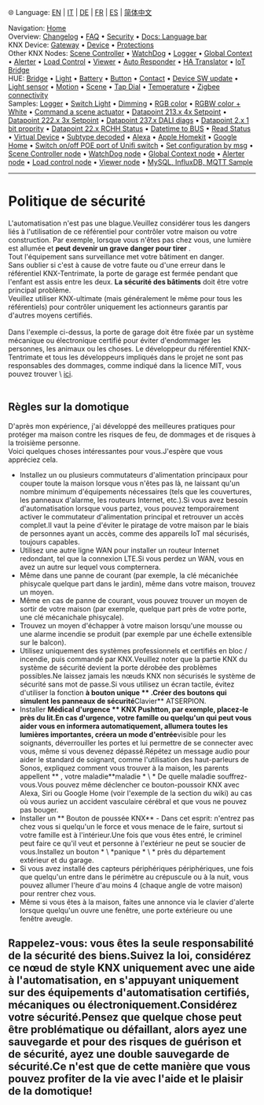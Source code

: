 🌐 Language: [EN](https://supergiovane.github.io/node-red-contrib-knx-ultimate/wiki/SECURITY) | [IT](https://supergiovane.github.io/node-red-contrib-knx-ultimate/wiki/it-SECURITY) | [DE](https://supergiovane.github.io/node-red-contrib-knx-ultimate/wiki/de-SECURITY) | [FR](https://supergiovane.github.io/node-red-contrib-knx-ultimate/wiki/fr-SECURITY) | [ES](https://supergiovane.github.io/node-red-contrib-knx-ultimate/wiki/es-SECURITY) | [简体中文](https://supergiovane.github.io/node-red-contrib-knx-ultimate/wiki/zh-CN-SECURITY)
<!-- NAV START -->
Navigation: [Home](https://supergiovane.github.io/node-red-contrib-knx-ultimate/wiki/Home)  
Overview: [Changelog](https://github.com/Supergiovane/node-red-contrib-knx-ultimate/blob/master/CHANGELOG.md) • [FAQ](https://supergiovane.github.io/node-red-contrib-knx-ultimate/wiki/FAQ-Troubleshoot) • [Security](https://supergiovane.github.io/node-red-contrib-knx-ultimate/wiki/SECURITY) • [Docs: Language bar](https://supergiovane.github.io/node-red-contrib-knx-ultimate/wiki/Docs-Language-Bar)  
KNX Device: [Gateway](https://supergiovane.github.io/node-red-contrib-knx-ultimate/wiki/Gateway-configuration) • [Device](https://supergiovane.github.io/node-red-contrib-knx-ultimate/wiki/Device) • [Protections](https://supergiovane.github.io/node-red-contrib-knx-ultimate/wiki/Protections)  
Other KNX Nodes: [Scene Controller](https://supergiovane.github.io/node-red-contrib-knx-ultimate/wiki/SceneController-Configuration) • [WatchDog](https://supergiovane.github.io/node-red-contrib-knx-ultimate/wiki/WatchDog-Configuration) • [Logger](https://supergiovane.github.io/node-red-contrib-knx-ultimate/wiki/Logger-Configuration) • [Global Context](https://supergiovane.github.io/node-red-contrib-knx-ultimate/wiki/GlobalVariable) • [Alerter](https://supergiovane.github.io/node-red-contrib-knx-ultimate/wiki/Alerter-Configuration) • [Load Control](https://supergiovane.github.io/node-red-contrib-knx-ultimate/wiki/LoadControl-Configuration) • [Viewer](https://supergiovane.github.io/node-red-contrib-knx-ultimate/wiki/knxUltimateViewer) • [Auto Responder](https://supergiovane.github.io/node-red-contrib-knx-ultimate/wiki/KNXAutoResponder) • [HA Translator](https://supergiovane.github.io/node-red-contrib-knx-ultimate/wiki/HATranslator) • [IoT Bridge](https://supergiovane.github.io/node-red-contrib-knx-ultimate/wiki/IoT-Bridge-Configuration)  
HUE: [Bridge](https://supergiovane.github.io/node-red-contrib-knx-ultimate/wiki/HUE%20Bridge%20configuration) • [Light](https://supergiovane.github.io/node-red-contrib-knx-ultimate/wiki/HUE%20Light) • [Battery](https://supergiovane.github.io/node-red-contrib-knx-ultimate/wiki/HUE%20Battery) • [Button](https://supergiovane.github.io/node-red-contrib-knx-ultimate/wiki/HUE%20Button) • [Contact](https://supergiovane.github.io/node-red-contrib-knx-ultimate/wiki/HUE%20Contact%20sensor) • [Device SW update](https://supergiovane.github.io/node-red-contrib-knx-ultimate/wiki/HUE%20Device%20software%20update) • [Light sensor](https://supergiovane.github.io/node-red-contrib-knx-ultimate/wiki/HUE%20Light%20sensor) • [Motion](https://supergiovane.github.io/node-red-contrib-knx-ultimate/wiki/HUE%20Motion) • [Scene](https://supergiovane.github.io/node-red-contrib-knx-ultimate/wiki/HUE%20Scene) • [Tap Dial](https://supergiovane.github.io/node-red-contrib-knx-ultimate/wiki/HUE%20Tapdial) • [Temperature](https://supergiovane.github.io/node-red-contrib-knx-ultimate/wiki/HUE%20Temperature%20sensor) • [Zigbee connectivity](https://supergiovane.github.io/node-red-contrib-knx-ultimate/wiki/HUE%20Zigbee%20connectivity)  
Samples: [Logger](https://supergiovane.github.io/node-red-contrib-knx-ultimate/wiki/Logger-Sample) • [Switch Light](https://supergiovane.github.io/node-red-contrib-knx-ultimate/wiki/-Sample---Switch-light) • [Dimming](https://supergiovane.github.io/node-red-contrib-knx-ultimate/wiki/-Sample---Dimming) • [RGB color](https://supergiovane.github.io/node-red-contrib-knx-ultimate/wiki/-Sample---RGB-Color) • [RGBW color + White](https://supergiovane.github.io/node-red-contrib-knx-ultimate/wiki/-Sample---RGBW-Color-plus-White) • [Command a scene actuator](https://supergiovane.github.io/node-red-contrib-knx-ultimate/wiki/-Sample---Control-a-scene-actuator) • [Datapoint 213.x 4x Setpoint](https://supergiovane.github.io/node-red-contrib-knx-ultimate/wiki/-Sample---DPT213) • [Datapoint 222.x 3x Setpoint](https://supergiovane.github.io/node-red-contrib-knx-ultimate/wiki/-Sample---DPT222) • [Datapoint 237.x DALI diags](https://supergiovane.github.io/node-red-contrib-knx-ultimate/wiki/-Sample---DPT237) • [Datapoint 2.x 1 bit proprity](https://supergiovane.github.io/node-red-contrib-knx-ultimate/wiki/-Sample---DPT2) • [Datapoint 22.x RCHH Status](https://supergiovane.github.io/node-red-contrib-knx-ultimate/wiki/-Sample---DPT22) • [Datetime to BUS](https://supergiovane.github.io/node-red-contrib-knx-ultimate/wiki/-Sample---DateTime-to-BUS) • [Read Status](https://supergiovane.github.io/node-red-contrib-knx-ultimate/wiki/-Sample---Read-value-from-Device) • [Virtual Device](https://supergiovane.github.io/node-red-contrib-knx-ultimate/wiki/-Sample---Virtual-Device) • [Subtype decoded](https://supergiovane.github.io/node-red-contrib-knx-ultimate/wiki/-Sample---Subtype) • [Alexa](https://supergiovane.github.io/node-red-contrib-knx-ultimate/wiki/-Sample---Alexa) • [Apple Homekit](https://supergiovane.github.io/node-red-contrib-knx-ultimate/wiki/-Sample---Apple-Homekit) • [Google Home](https://supergiovane.github.io/node-red-contrib-knx-ultimate/wiki/-Sample---Google-Assistant) • [Switch on/off POE port of Unifi switch](https://supergiovane.github.io/node-red-contrib-knx-ultimate/wiki/-Sample---UnifiPOE) • [Set configuration by msg](https://supergiovane.github.io/node-red-contrib-knx-ultimate/wiki/-Sample-setConfig) • [Scene Controller node](https://supergiovane.github.io/node-red-contrib-knx-ultimate/wiki/Sample-Scene-Node) • [WatchDog node](https://supergiovane.github.io/node-red-contrib-knx-ultimate/wiki/-Sample---WatchDog) • [Global Context node](https://supergiovane.github.io/node-red-contrib-knx-ultimate/wiki/SampleGlobalContextNode) • [Alerter node](https://supergiovane.github.io/node-red-contrib-knx-ultimate/wiki/SampleAlerter) • [Load control node](https://supergiovane.github.io/node-red-contrib-knx-ultimate/wiki/SampleLoadControl) • [Viewer node](https://supergiovane.github.io/node-red-contrib-knx-ultimate/wiki/knxUltimateViewer) • [MySQL, InfluxDB, MQTT Sample](https://supergiovane.github.io/node-red-contrib-knx-ultimate/wiki/Sample-KNX2MQTT-KNX2MySQL-KNX2InfluxDB)
<!-- NAV END -->
---
# Politique de sécurité
L'automatisation n'est pas une blague.Veuillez considérer tous les dangers liés à l'utilisation de ce référentiel pour contrôler votre maison ou votre construction.
Par exemple, lorsque vous n'êtes pas chez vous, une lumière est allumée et **peut devenir un grave danger pour tirer** .<br/>
Tout l'équipement sans surveillance met votre bâtiment en danger.<br/>
Sans oublier si c'est à cause de votre faute ou d'une erreur dans le référentiel KNX-Tentrimate, la porte de garage est fermée pendant que l'enfant est assis entre les deux.
**La sécurité des bâtiments** doit être votre principal problème.<br/>
Veuillez utiliser KNX-ultimate (mais généralement le même pour tous les référentiels) pour contrôler uniquement les actionneurs garantis par d'autres moyens certifiés.<br/> <br/>
Dans l'exemple ci-dessus, la porte de garage doit être fixée par un système mécanique ou électronique certifié pour éviter d'endommager les personnes, les animaux ou les choses.
Le développeur du référentiel KNX-Tentrimate et tous les développeurs impliqués dans le projet ne sont pas responsables des dommages, comme indiqué dans la licence MIT, vous pouvez trouver \ [ici](§Url0§).<br/> <br/>
## Règles sur la domotique
D'après mon expérience, j'ai développé des meilleures pratiques pour protéger ma maison contre les risques de feu, de dommages et de risques à la troisième personne.<br/>
Voici quelques choses intéressantes pour vous.J'espère que vous appréciez cela.<br/>
- Installez un ou plusieurs commutateurs d'alimentation principaux pour couper toute la maison lorsque vous n'êtes pas là, ne laissant qu'un nombre minimum d'équipements nécessaires (tels que les couvertures, les panneaux d'alarme, les routeurs Internet, etc.).Si vous avez besoin d'automatisation lorsque vous partez, vous pouvez temporairement activer le commutateur d'alimentation principal et retrouver un accès complet.Il vaut la peine d'éviter le piratage de votre maison par le biais de personnes ayant un accès, comme des appareils IoT mal sécurisés, toujours capables.
- Utilisez une autre ligne WAN pour installer un routeur Internet redondant, tel que la connexion LTE.Si vous perdez un WAN, vous en avez un autre sur lequel vous compternera.
- Même dans une panne de courant (par exemple, la clé mécanichée phisycale quelque part dans le jardin), même dans votre maison, trouvez un moyen.
- Même en cas de panne de courant, vous pouvez trouver un moyen de sortir de votre maison (par exemple, quelque part près de votre porte, une clé mécanichale phisycale).
- Trouvez un moyen d'échapper à votre maison lorsqu'une mousse ou une alarme incendie se produit (par exemple par une échelle extensible sur le balcon).
- Utilisez uniquement des systèmes professionnels et certifiés en bloc / incendie, puis commandé par KNX.Veuillez noter que la partie KNX du système de sécurité devient la porte dérobée des problèmes possibles.Ne laissez jamais les nœuds KNX non sécurisés le système de sécurité sans mot de passe.Si vous utilisez un écran tactile, évitez d'utiliser la fonction **à bouton unique ** .Créer des boutons qui simulent les panneaux de sécurité**Clavier** ATSERPION.
- Installer **Médical d'urgence ** KNX Pushtton, par exemple, placez-le près du lit.En cas d'urgence, votre famille ou quelqu'un qui peut vous aider vous en informera automatiquement, allumera toutes les lumières importantes, créera un mode d'entrée**visible pour les soignants, déverrouiller les portes et lui permettre de se connecter avec vous, même si vous devenez dépassé.Répétez un message audio pour aider le standard de soignant, comme l'utilisation des haut-parleurs de Sonos, expliquez comment vous trouver à la maison, les parents appellent ** , votre maladie**maladie \* \ * De quelle maladie souffrez-vous.Vous pouvez même déclencher ce bouton-poussoir KNX avec Alexa, Siri ou Google Home (voir l'exemple de la section du wiki) au cas où vous auriez un accident vasculaire cérébral et que vous ne pouvez pas bouger.
- Installer un ** Bouton de poussée KNX** - Dans cet esprit: n'entrez pas chez vous si quelqu'un le force et vous menace de le faire, surtout si votre famille est à l'intérieur.Une fois que vous êtes entré, le criminel peut faire ce qu'il veut et personne à l'extérieur ne peut se soucier de vous.Installez un bouton \* \ *panique \* \ * près du département extérieur et du garage.
- Si vous avez installé des capteurs périphériques périphériques, une fois que quelqu'un entre dans le périmètre au crépuscule ou à la nuit, vous pouvez allumer l'heure d'au moins 4 (chaque angle de votre maison) pour rentrer chez vous.
- Même si vous êtes à la maison, faites une annonce via le clavier d'alerte lorsque quelqu'un ouvre une fenêtre, une porte extérieure ou une fenêtre aveugle.
## Rappelez-vous: vous êtes la seule responsabilité de la sécurité des biens.Suivez la loi, considérez ce nœud de style KNX uniquement avec une aide à l'automatisation, en s'appuyant uniquement sur des équipements d'automatisation certifiés, mécaniques ou électroniquement.Considérez votre sécurité.Pensez que quelque chose peut être problématique ou défaillant, alors ayez une sauvegarde et pour des risques de guérison et de sécurité, ayez une double sauvegarde de sécurité.Ce n'est que de cette manière que vous pouvez profiter de la vie avec l'aide et le plaisir de la domotique!